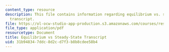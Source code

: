 ```yaml
---
content_type: resource
description: This file contains information regarding equilibrium vs. steady state
  transcript.
file: https://ol-ocw-studio-app-production.s3.amazonaws.com/courses/res-tll-004-stem-concept-videos-fall-2013/31b948347ddc8d2cd7f3b8b8cdee58b4_MITRES_TLL-004F13_EquSte.pdf
file_type: application/pdf
resourcetype: Document
title: Equilibrium vs Steady-State Transcript
uid: 31b94834-7ddc-8d2c-d7f3-b8b8cdee58b4
---
```

